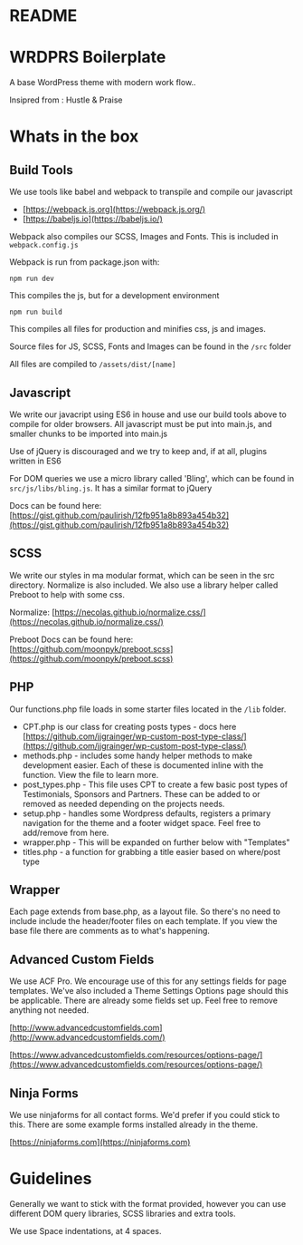 # README

# WRDPRS Boilerplate

A base WordPress theme with modern work flow..

Insipred from : Hustle & Praise

# Whats in the box

## Build Tools

We use tools like babel and webpack to transpile and compile our javascript

-   [https://webpack.js.org](https://webpack.js.org/)
-   [https://babeljs.io](https://babeljs.io/)

Webpack also compiles our SCSS, Images and Fonts. This is included in `webpack.config.js`

Webpack is run from package.json with:

`npm run dev`

This compiles the js, but for a development environment

`npm run build`

This compiles all files for production and minifies css, js and images.

Source files for JS, SCSS, Fonts and Images can be found in the `/src` folder

All files are compiled to `/assets/dist/[name]`

## Javascript

We write our javacript using ES6 in house and use our build tools above to compile for older browsers. All javascript must be put into main.js, and smaller chunks to be imported into main.js

Use of jQuery is discouraged and we try to keep and, if at all, plugins written in ES6

For DOM queries we use a micro library called 'Bling', which can be found in `src/js/libs/bling.js`. It has a similar format to jQuery

Docs can be found here: [https://gist.github.com/paulirish/12fb951a8b893a454b32](https://gist.github.com/paulirish/12fb951a8b893a454b32)

## SCSS

We write our styles in ma modular format, which can be seen in the src directory. Normalize is also included. We also use a library helper called Preboot to help with some css.

Normalize: [https://necolas.github.io/normalize.css/](https://necolas.github.io/normalize.css/)

Preboot Docs can be found here: [https://github.com/moonpyk/preboot.scss](https://github.com/moonpyk/preboot.scss)

## PHP

Our functions.php file loads in some starter files located in the `/lib` folder.

-   CPT.php is our class for creating posts types - docs here [https://github.com/jjgrainger/wp-custom-post-type-class/](https://github.com/jjgrainger/wp-custom-post-type-class/)
-   methods.php - includes some handy helper methods to make development easier. Each of these is documented inline with the function. View the file to learn more.
-   post_types.php - This file uses CPT to create a few basic post types of Testimonials, Sponsors and Partners. These can be added to or removed as needed depending on the projects needs.
-   setup.php - handles some Wordpress defaults, registers a primary navigation for the theme and a footer widget space. Feel free to add/remove from here.
-   wrapper.php - This will be expanded on further below with "Templates"
-   titles.php - a function for grabbing a title easier based on where/post type

## Wrapper

Each page extends from base.php, as a layout file. So there's no need to include include the header/footer files on each template. If you view the base file there are comments as to what's happening.

## Advanced Custom Fields

We use ACF Pro. We encourage use of this for any settings fields for page templates. We've also included a Theme Settings Options page should this be applicable. There are already some fields set up. Feel free to remove anything not needed.

[http://www.advancedcustomfields.com](http://www.advancedcustomfields.com/)

[https://www.advancedcustomfields.com/resources/options-page/](https://www.advancedcustomfields.com/resources/options-page/)

## Ninja Forms

We use ninjaforms for all contact forms. We'd prefer if you could stick to this. There are some example forms installed already in the theme.

[https://ninjaforms.com](https://ninjaforms.com)

# Guidelines

Generally we want to stick with the format provided, however you can use different DOM query libraries, SCSS libraries and extra tools.

We use Space indentations, at 4 spaces.
